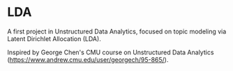 # LDA
A first project in Unstructured Data Analytics, focused on topic modeling via Latent Dirichlet Allocation (LDA).

Inspired by George Chen's CMU course on Unstructured Data Analytics (https://www.andrew.cmu.edu/user/georgech/95-865/).
